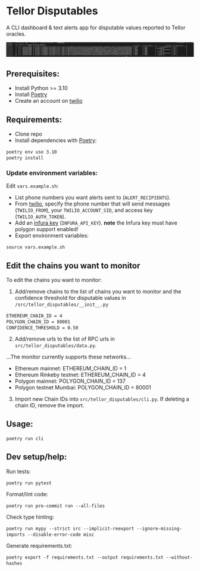 # Tellor Disputables
A CLI dashboard & text alerts app for disputable values reported to Tellor oracles.

![](demo.gif)

## Prerequisites:
- Install Python >= 3.10
- Install [Poetry](https://github.com/python-poetry/poetry)
- Create an account on [twilio](https://www.twilio.com/docs/sms/quickstart/python)

## Requirements:
- Clone repo
- Install dependencies with [Poetry](https://github.com/python-poetry/poetry):

```
poetry env use 3.10
poetry install
```

### Update environment variables:
Edit `vars.example.sh`:
- List phone numbers you want alerts sent to (`ALERT_RECIPIENTS`).
- From [twilio](https://www.twilio.com/docs/sms/quickstart/python), specify the phone number that will send messages (`TWILIO_FROM`), your `TWILIO_ACCOUNT_SID`, and access key (`TWILIO_AUTH_TOKEN`).
- Add an [infura key](https://infura.io) (`INFURA_API_KEY`). **note** the Infura key must have polygon support enabled!
- Export environment variables:
```
source vars.example.sh
```

## Edit the chains you want to monitor

To edit the chains you want to monitor:
1. Add/remove chains to the list of chains you want to monitor and the confidence threshold for disputable values in `/src/tellor_disputables/__init__.py`
```
ETHEREUM_CHAIN_ID = 4
POLYGON_CHAIN_ID = 80001
CONFIDENCE_THRESHOLD = 0.50
```
2. Add/remove urls to the list of RPC urls in `src/tellor_disputables/data.py`.

...The monitor currently supports these networks...
* Ethereum mainnet:         ETHEREUM_CHAIN_ID = 1
* Ethereum Rinkeby testnet: ETHEREUM_CHAIN_ID = 4
* Polygon mainnet: POLYGON_CHAIN_ID = 137
* Polygon testnet Mumbai: POLYGON_CHAIN_ID = 80001

3. Import new Chain IDs into `src/tellor_disputables/cli.py`. If deleting a chain ID, remove the import.


## Usage:
```
poetry run cli
```



## Dev setup/help:
Run tests:
```
poetry run pytest
```
Format/lint code:
```
poetry run pre-commit run --all-files
```
Check type hinting:
```
poetry run mypy --strict src --implicit-reexport --ignore-missing-imports --disable-error-code misc
```
Generate requirements.txt:
```
poetry export -f requirements.txt --output requirements.txt --without-hashes
```
